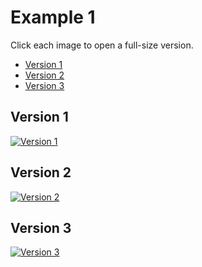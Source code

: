# Example 1
Click each image to open a full-size version.
 - [Version 1](#version-1)
 - [Version 2](#version-2)
 - [Version 3](#version-3)
## Version 1
<a href="https://scotentsd.github.io/Example%201/Reach%20international%20customers%20online%20-%20original%20version.png" target="_blank">
  <img src="https://scotentsd.github.io/Example%201/Reach%20international%20customers%20online%20-%20original%20version.png" style="min-width: 80%" alt="Version 1">
</a>

## Version 2
<a href="https://scotentsd.github.io/Example%201/Reach%20international%20customers%20online%20-%20v2.png" target="_blank">
  <img src="https://scotentsd.github.io/Example%201/Reach%20international%20customers%20online%20-%20v2.png" style="min-width: 80%" alt="Version 2">
</a>

## Version 3
<a href="https://scotentsd.github.io/Example%201/Reach%20international%20customers%20online%20-%20v5.png" target="_blank">
  <img src="https://scotentsd.github.io/Example%201/Reach%20international%20customers%20online%20-%20v5.png" style="min-width: 80%" alt="Version 3">
</a>
